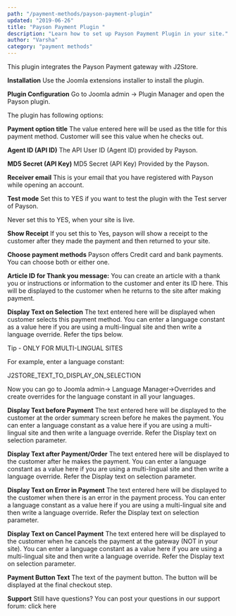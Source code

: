 ```yaml
---
path: "/payment-methods/payson-payment-plugin"
updated: "2019-06-26"
title: "Payson Payment Plugin "
description: "Learn how to set up Payson Payment Plugin in your site."
author: "Varsha"
category: "payment methods"
---
```


This plugin integrates the Payson Payment gateway with J2Store.

**Installation**
Use the Joomla extensions installer to install the plugin.

**Plugin Configuration**
Go to Joomla admin → Plugin Manager and open the Payson plugin.

The plugin has following options:

**Payment option title**
The value entered here will be used as the title for this payment method. Customer will see this value when he checks out.

**Agent ID (API ID)**
The API User ID (Agent ID) provided by Payson.

**MD5 Secret (API Key)**
MD5 Secret (API Key) Provided by the Payson.

**Receiver email**
This is your email that you have registered with Payson while opening an account.

**Test mode**
Set this to YES if you want to test the plugin with the Test server of Payson.

Never set this to YES, when your site is live.

**Show Receipt**
If you set this to Yes, payson will show a receipt to the customer after they made the payment and then returned to your site.

**Choose payment methods**
Payson offers Credit card and bank payments. You can choose both or either one.

**Article ID for Thank you message:**
You can create an article with a thank you or instructions or information to the customer and enter its ID here. This will be displayed to the customer when he returns to the site after making payment.

**Display Text on Selection**
The text entered here will be displayed when customer selects this payment method.
You can enter a language constant as a value here if you are using a multi-lingual site and then write a language override. Refer the tips below.

Tip - ONLY FOR MULTI-LINGUAL SITES

For example, enter a language constant:

J2STORE_TEXT_TO_DISPLAY_ON_SELECTION

Now you can go to Joomla admin-> Language Manager->Overrides and create overrides for the language constant in all your languages.

**Display Text before Payment**
The text entered here will be displayed to the customer at the order summary screen before he makes the payment.
You can enter a language constant as a value here if you are using a multi-lingual site and then write a language override. Refer the Display text on selection parameter.

**Display Text after Payment/Order**
The text entered here will be displayed to the customer after he makes the payment.
You can enter a language constant as a value here if you are using a multi-lingual site and then write a language override. Refer the Display text on selection parameter.

**Display Text on Error in Payment**
The text entered here will be displayed to the customer when there is an error in the payment process.
You can enter a language constant as a value here if you are using a multi-lingual site and then write a language override. Refer the Display text on selection parameter.

**Display Text on Cancel Payment**
The text entered here will be displayed to the customer when he cancels the payment at the gateway (NOT in your site).
You can enter a language constant as a value here if you are using a multi-lingual site and then write a language override. Refer the Display text on selection parameter.

**Payment Button Text**
The text of the payment button. The button will be displayed at the final checkout step.

**Support**
Still have questions? You can post your questions in our support forum: <link-text url = "http://j2store.org/forum/index.html" target = "_blank" rel = "noopener">click here</link-text>

